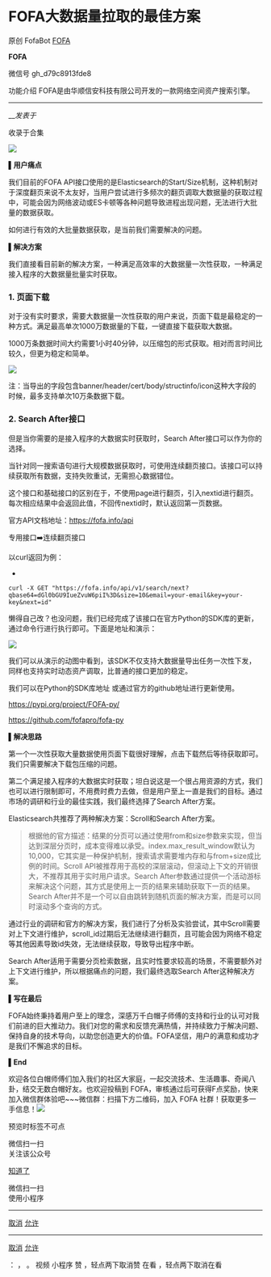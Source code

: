 #  FOFA大数据量拉取的最佳方案

原创 FofaBot  [ FOFA ](javascript:void\(0\);)

**FOFA** ![]()

微信号 gh_d79c8913fde8

功能介绍 FOFA是由华顺信安科技有限公司开发的一款网络空间资产搜索引擎。

____

___发表于_

收录于合集

![](https://gitee.com/fuli009/images/raw/master/public/20230714174558.png)

**▌用户痛点**  

我们目前的FOFA
API接口使用的是Elasticsearch的Start/Size机制，这种机制对于深度翻页来说不太友好，当用户尝试进行多频次的翻页调取大数据量的获取过程中，可能会因为网络波动或ES卡顿等各种问题导致进程出现问题，无法进行大批量的数据获取。

如何进行有效的大批量数据获取，是当前我们需要解决的问题。

 **▌解决方案**

我们直接看目前新的解决方案，一种满足高效率的大数据量一次性获取，一种满足接入程序的大数据量批量实时获取。

### 1\. 页面下载

对于没有实时要求，需要大数据量一次性获取的用户来说，页面下载是最稳定的一种方式。满足最高单次1000万数据量的下载，一键直接下载获取大数据。

1000万条数据时间大约需要1小时40分钟，以压缩包的形式获取。相对而言时间比较久，但更为稳定和简单。

![](https://gitee.com/fuli009/images/raw/master/public/20230714174559.png)

注：当导出的字段包含banner/header/cert/body/structinfo/icon这种大字段的时候，最多支持单次10万条数据下载。

### 2\. Search After接口

但是当你需要的是接入程序的大数据实时获取时，Search After接口可以作为你的选择。

当针对同一搜索语句进行大规模数据获取时，可使用连续翻页接口。该接口可以持续获取所有数据，支持失败重试，无需担心数据错位。

这个接口和基础接口的区别在于，不使用page进行翻页，引入nextid进行翻页。每次相应结果中会返回此值，不回传nextid时，默认返回第一页数据。

官方API文档地址：https://fofa.info/api

专用接口➡️连续翻页接口

以curl返回为例：

  * 

    
    
    curl -X GET "https://fofa.info/api/v1/search/next?qbase64=dGl0bGU9IueZvuW6piI%3D&size=10&email=your-email&key=your-key&next=id"

懒得自己改？也没问题，我们已经完成了该接口在官方Python的SDK库的更新，通过命令行进行执行即可。下面是地址和演示：

![](https://gitee.com/fuli009/images/raw/master/public/20230714174600.png)

我们可以从演示的动图中看到，该SDK不仅支持大数据量导出任务一次性下发，同样也支持实时动态资产调取，比普通的接口更加的稳定。  

我们可以在Python的SDK库地址 或通过官方的github地址进行更新使用。

https://pypi.org/project/FOFA-py/

https://github.com/fofapro/fofa-py

 **▌解决思路**

第一个一次性获取大量数据使用页面下载很好理解，点击下载然后等待获取即可。我们只需要解决下载包压缩的问题。

第二个满足接入程序的大数据实时获取；坦白说这是一个很占用资源的方式，我们也可以进行限制即可，不用费时费力去做，但是用户至上一直是我们的目标。通过市场的调研和行业的最佳实践，我们最终选择了Search
After方案。

Elasticsearch共推荐了两种解决方案：Scroll和Search After方案。

>
> 根据他的官方描述：结果的分页可以通过使用from和size参数来实现，但当达到深层分页时，成本变得难以承受。index.max_result_window默认为10,000，它其实是一种保护机制，搜索请求需要堆内存和与from+size成比例的时间。Scroll
> API被推荐用于高校的深层滚动，但滚动上下文的开销很大，不推荐其用于实时用户请求。Search
> After参数通过提供一个活动游标来解决这个问题，其方式是使用上一页的结果来辅助获取下一页的结果。Search
> After并不是一个可以自由跳转到随机页面的解决方案，而是可以同时滚动多个查询的方式。

通过行业的调研和官方的解决方案，我们进行了分析及实验尝试，其中Scroll需要对上下文进行维护，scroll_id过期后无法继续进行翻页，且可能会因为网络不稳定等其他因素导致id失效，无法继续获取，导致导出程序中断。

Search After适用于需要分页检索数据，且实时性要求较高的场景，不需要额外对上下文进行维护，所以根据痛点的问题，我们最终选取Search
After这种解决方案。

 **▌写在最后**

FOFA始终秉持着用户至上的理念，深感万千白帽子师傅的支持和行业的认可对我们前进的巨大推动力。我们对您的需求和反馈充满热情，并持续致力于解决问题、保持自身的技术导向，以助您创造更大的价值。FOFA坚信，用户的满意和成功才是我们不懈追求的目标。

 **▌End**  

欢迎各位白帽师傅们加入我们的社区大家庭，一起交流技术、生活趣事、奇闻八卦，结交无数白帽好友。也欢迎投稿到
FOFA，审核通过后可获得F点奖励，快来加入微信群体验吧~~~微信群：扫描下方二维码，加入 FOFA
社群！获取更多一手信息！![](https://gitee.com/fuli009/images/raw/master/public/20230714174601.png)

  

预览时标签不可点

微信扫一扫  
关注该公众号

[知道了](javascript:;)

微信扫一扫  
使用小程序

****

[取消](javascript:void\(0\);) [允许](javascript:void\(0\);)

****

[取消](javascript:void\(0\);) [允许](javascript:void\(0\);)

： ， 。   视频 小程序 赞 ，轻点两下取消赞 在看 ，轻点两下取消在看

